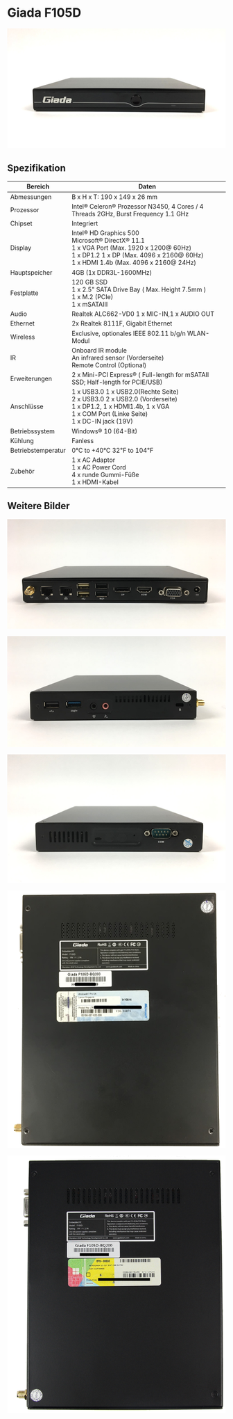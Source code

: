 # Giada F105D

![](../../images/Giada-F105D-Frontpanel.jpg "Giada F105D")

## Spezifikation

Bereich               | Daten
--------------------- | -----
Abmessungen           | B x H x T: 190 x 149 x 26 mm
Prozessor             | Intel® Celeron® Prozessor N3450, 4 Cores / 4 Threads 2GHz, Burst Frequency 1.1 GHz
Chipset               | Integriert
Display               | Intel® HD Graphics 500<br>Microsoft® DirectX® 11.1<br>1 x VGA Port (Max. 1920 x 1200@ 60Hz)<br>1 x DP1.2 1 x DP (Max. 4096 x 2160@ 60Hz)<br>1 x HDMI 1.4b (Max. 4096 x 2160@ 24Hz)
Hauptspeicher         | 4GB (1x DDR3L-1600MHz) 
Festplatte            | 120 GB SSD<br>1 x 2.5" SATA Drive Bay ( Max. Height 7.5mm )<br>1 x M.2 (PCIe)<br>1 x mSATAIII 
Audio                 | Realtek ALC662-VD0 1 x MIC-IN,1 x AUDIO OUT
Ethernet              | 2x Realtek 8111F, Gigabit Ethernet
Wireless              | Exclusive, optionales IEEE 802.11 b/g/n WLAN-Modul
IR                    | Onboard IR module<br>An infrared sensor (Vorderseite)<br>Remote Control (Optional)
Erweiterungen         | 2 x Mini-PCI Express® ( Full-length for mSATAⅡ SSD; Half-length for PCIE/USB)
Anschlüsse            | 1 x USB3.0 1 x USB2.0(Rechte Seite)<br>2 x USB3.0 2 x USB2.0 (Vorderseite)<br>1 x DP1.2, 1 x HDMI1.4b, 1 x VGA<br>1 x COM Port (Linke Seite)<br>1 x DC-IN jack (19V)
Betriebssystem        | Windows® 10 (64-Bit)
Kühlung               | Fanless
Betriebstemperatur    | 0℃ to +40℃ 32℉ to 104℉
Zubehör               | 1 x AC Adaptor<br>1 x AC Power Cord<br>4 x runde Gummi-Füße<br>1 x HDMI-Kabel

## Weitere Bilder

![](../../images/Giada-F105D-Backpanel.jpg "Giada F105D Rückseite")

![](../../images/Giada-F105D-Sidepanel.jpg "Giada F105D Peripheral interfaces")

![](../../images/Giada-F105D-ComPort.jpg "Giada F105D Com-Anschluss")

![](../../images/Giada-F105D-Underpanel_Win7_Upgrade_Licence.png "Giada F105D Unterseite Windows 7 Lizenz")

![](../../images/Giada-F105D-Underpanel_Win10_IOT_ENT_CBB_Entry.png "Giada F105D Unterseite Windows 10 IOT ENT CBB Entry Lizenz")